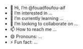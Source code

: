 - 👋 Hi, I’m @fouadfoufou-aif
- 👀 I’m interested in ...
- 🌱 I’m currently learning ...
- 💞️ I’m looking to collaborate on ...
- 📫 How to reach me ...
- 😄 Pronouns: ...
- ⚡ Fun fact: ...

<!---
fouadfoufou-aif/fouadfoufou-aif is a ✨ special ✨ repository because its `README.md` (this file) appears on your GitHub profile.
You can click the Preview link to take a look at your changes.
--->
